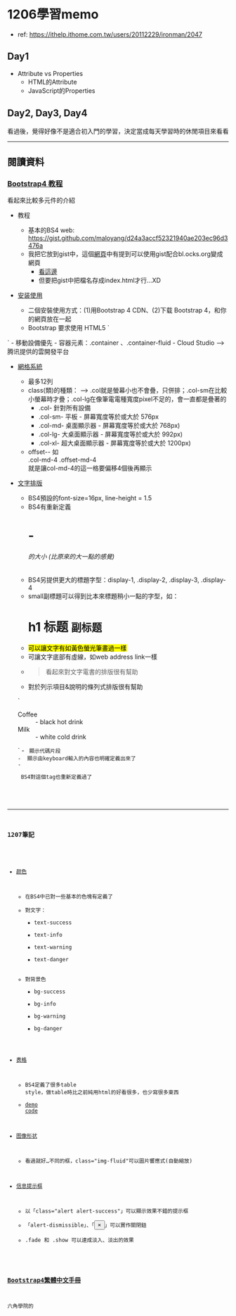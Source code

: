 # 1206學習memo

- ref: https://ithelp.ithome.com.tw/users/20112229/ironman/2047

## Day1

- Attribute vs Properties
  - HTML的Attribute
  - JavaScript的Properties

## Day2, Day3, Day4
看過後，覺得好像不是適合初入門的學習，決定當成每天學習時的休閒項目來看看


----

## 閱讀資料

### [Bootstrap4 教程](http://www.runoob.com/bootstrap4/bootstrap4-tutorial.html)
看起來比較多元件的介紹

- 教程
  - 基本的BS4 web: https://gist.github.com/maloyang/d24a3accf52321940ae203ec96d3476a
  - 我把它放到gist中，這個[網頁](https://dotblogs.com.tw/rickyteng/2015/11/03/153786)中有提到可以使用gist配合bl.ocks.org變成網頁
    - [看這邊](http://bl.ocks.org/maloyang/raw/d24a3accf52321940ae203ec96d3476a/)
    - 但要把gist中把檔名存成index.html才行...XD

- [安装使用](http://www.runoob.com/bootstrap4/bootstrap4-install.html)
  - 二個安裝使用方式：(1)用Bootstrap 4 CDN、(2)下载 Bootstrap 4，和你的網頁放在一起
  - Bootstrap 要求使用 HTML5
  `
<!DOCTYPE html>
<html>
  <head>
    <meta charset="utf-8"> 
  </head>
</html>
  `
  - 移動設備優先
  - 容器元素：.container 、.container-fluid
  - Cloud Studio -->  腾讯提供的雲開發平台
  
- [網格系統](http://www.runoob.com/bootstrap4/bootstrap4-grid-basic.html)
  - 最多12列
  - class(類)的種類： --> .col就是螢幕小也不會疊，只併排；.col-sm在比較小螢幕時才疊；.col-lg在像筆電電種寬度pixel不足的，會一直都是疊著的
    - .col- 針對所有設備
    - .col-sm- 平板 - 屏幕寬度等於或大於 576px
    - .col-md- 桌面顯示器 - 屏幕寬度等於或大於 768px)
    - .col-lg- 大桌面顯示器 - 屏幕寬度等於或大於 992px)
    - .col-xl- 超大桌面顯示器 - 屏幕寬度等於或大於 1200px)
  - offset-*-* 如 <div class="col-md-4 offset-md-4 bg-warning">.col-md-4 .offset-md-4</div> 就是讓col-md-4的這一格要偏移4個後再顯示
  
- [文字排版](http://www.runoob.com/bootstrap4/bootstrap4-typography.html)
  - BS4預設的font-size=16px, line-height = 1.5
  - BS4有重新定義<h1> - <h6>的大小 (比原來的大一點的感覺)
  - BS4另提供更大的標題字型：display-1, .display-2, .display-3, .display-4
  - small副標題可以得到比本來標題稍小一點的字型，如：<h1>h1 标题 <small>副标题</small></h1>
  - <mark> 可以讓文字有如黃色螢光筆畫過一樣
  - <abbr> 可讓文字底部有虛線，如web address link一樣
  - <blockquote> 看起來對文字電書的排版很有幫助
  - <dl> 對於列示項目&說明的條列式排版很有幫助
  `
  <dl>
    <dt>Coffee</dt>
    <dd>- black hot drink</dd>
    <dt>Milk</dt>
    <dd>- white cold drink</dd>
  </dl>     
  `  
  - <code> 顯示代碼片段
  - <kbd> 顯示由keyboard輸入的內容也明確定義出來了
  - <pre> BS4對這個tag也重新定義過了
  
----
### 1207筆記

- [颜色](http://www.runoob.com/bootstrap4/bootstrap4-colors.html)
  - 在BS4中已對一些基本的色塊有定義了
  - 對文字：
    - text-success
    - text-info
    - text-warning
    - text-danger
  - 對背景色
    - bg-success
    - bg-info
    - bg-warning
    - bg-danger

- [表格](http://www.runoob.com/bootstrap4/bootstrap4-tables.html)
  - BS4定義了很多table style，做table時比之前純用html的好看很多，也少寫很多東西
  - [demo code](https://gist.github.com/maloyang/c4a621bdfb701482b1c1a4785da65ee4)
  
- [图像形状](http://www.runoob.com/bootstrap4/bootstrap4-images.html)
  - 看過就好…不同的框，class="img-fluid"可以圖片響應式(自動縮放)
  
- [信息提示框](http://www.runoob.com/bootstrap4/bootstrap4-alerts.html)
  - 以「class="alert alert-success"」可以顯示效果不錯的提示框
  - 「alert-dismissible」、「<button type="button" class="close" data-dismiss="alert">&times;</button>」可以實作關閉鈕
  - .fade 和 .show 可以達成淡入、淡出的效果
  
  


### [Bootstrap4繁體中文手冊](https://bootstrap.hexschool.com/)
六角學院的


